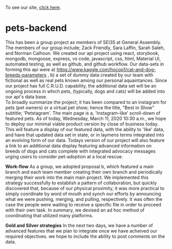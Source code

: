 To see our site, [click here](https://elastic-austin-2ededa.netlify.com/).

# pets-backend

This has been a group project as members of SEI35 at General
Assembly. The members of our group include; Zack Friendly, Sara Laffin, Sarah Saleh, and Norman Calhoun. We created our api project using react, storybook, mongodb, mongoose, express, vs code, javascript, css, html, Material UI, automated testing, as well as github, and github workflow.
Our data-sets in forming this api were a) https://www.kaggle.com/hocop1/cat-and-dog-breeds-parameters , b) a set of dummy data created by our team with fictional as well as real pets known among our personal aquaintances. Since our project has full C.R.U.D. capability, the additional data set will be an ongoing process in which pets, (typically, dogs and cats) will be added into our api's data base.  
To broadly summarize the project; it has been compared to an instagram for pets (pet owners) or a virtual pet show; hence the title, "Best in Show" subtitle; 'Petstagram'. The main page is a, 'Instagram-like' scroll-down of featured pets. As of today, Wednesday, March 11, 2020 10:30 a.m., we hope to deploy our minimal viable product version by close of business today. This will feature a display of our featured data, with the ability to 'like' data, and have that updated data set in state, or in laymens terms integrated into an evolving form of our data. Todays version of our project will also feature a link to an additional data display featuring advanced information on breeds of dogs and cats complete with integrated advocacy messages urging users to consider pet-adoption at a local rescue.

<strong>Work-flow</strong>
As a group, we adopted proposal b, which featured a main branch and each team member creating their own branch and periodically merging their work into the main main project. We implemented this strategy successfully to establish a pattern of collaboration, but quickly discovered that, because of our physical proximity, it was more practical to simply coordinate by word of mouth and synch our efforts by announcing what we were pushing, merging, and pulling, respectively. It was often the case the people were waiting to receive a specific file in order to proceed with their own task. In summary, we devised an ad hoc method of coordinating that utilized many platforms.

<strong>Gold and Silver strategies</strong>
In the next two days, we have a number of advanced features that we plan to integrate once we have acheived our required objectives. we hope to include the ability to post comments on the data.
